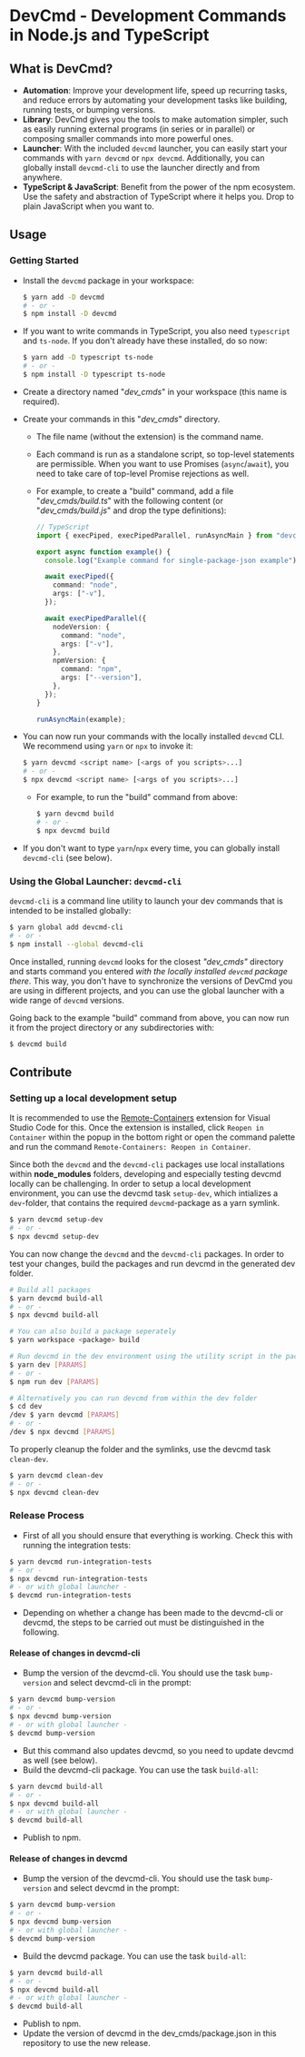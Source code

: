 # DevCmd - Development Commands in Node.js and TypeScript

## What is DevCmd?

- **Automation**: Improve your development life, speed up recurring tasks, and reduce errors by automating your development tasks like building, running tests, or bumping versions.
- **Library**: DevCmd gives you the tools to make automation simpler, such as easily running external programs (in series or in parallel) or composing smaller commands into more powerful ones.
- **Launcher**: With the included `devcmd` launcher, you can easily start your commands with `yarn devcmd` or `npx devcmd`. Additionally, you can globally install `devcmd-cli` to use the launcher directly and from anywhere.
- **TypeScript & JavaScript**: Benefit from the power of the npm ecosystem. Use the safety and abstraction of TypeScript where it helps you. Drop to plain JavaScript when you want to.

## Usage
### Getting Started

- Install the `devcmd` package in your workspace:

  ```sh
  $ yarn add -D devcmd
  # - or -
  $ npm install -D devcmd
  ```

- If you want to write commands in TypeScript, you also need `typescript` and `ts-node`. If you don't already have these installed, do so now:

  ```sh
  $ yarn add -D typescript ts-node
  # - or -
  $ npm install -D typescript ts-node
  ```

- Create a directory named "_dev_cmds_" in your workspace (this name is required).

- Create your commands in this "_dev_cmds_" directory.

  - The file name (without the extension) is the command name.

  - Each command is run as a standalone script, so top-level statements are permissible. When you want to use Promises (`async`/`await`), you need to take care of top-level Promise rejections as well.

  - For example, to create a "build" command, add a file "_dev_cmds/build.ts_" with the following content (or "_dev_cmds/build.js_" and drop the type definitions):

    ```ts
    // TypeScript
    import { execPiped, execPipedParallel, runAsyncMain } from "devcmd";

    export async function example() {
      console.log("Example command for single-package-json example");

      await execPiped({
        command: "node",
        args: ["-v"],
      });

      await execPipedParallel({
        nodeVersion: {
          command: "node",
          args: ["-v"],
        },
        npmVersion: {
          command: "npm",
          args: ["--version"],
        },
      });
    }

    runAsyncMain(example);
    ```

- You can now run your commands with the locally installed `devcmd` CLI. We recommend using `yarn` or `npx` to invoke it:

  ```sh
  $ yarn devcmd <script name> [<args of you scripts>...]
  # - or -
  $ npx devcmd <script name> [<args of you scripts>...]
  ```

  - For example, to run the "build" command from above:

    ```sh
    $ yarn devcmd build
    # - or -
    $ npx devcmd build
    ```

- If you don't want to type `yarn`/`npx` every time, you can globally install `devcmd-cli` (see below).

### Using the Global Launcher: `devcmd-cli`

`devcmd-cli` is a command line utility to launch your dev commands that is intended to be installed globally:

```sh
$ yarn global add devcmd-cli
# - or -
$ npm install --global devcmd-cli
```

Once installed, running `devcmd` looks for the closest _"dev_cmds"_ directory and starts command you entered _with the locally installed `devcmd` package there_. This way, you don't have to synchronize the versions of DevCmd you are using in different projects, and you can use the global launcher with a wide range of `devcmd` versions.

Going back to the example "build" command from above, you can now run it from the project directory or any subdirectories with:

```sh
$ devcmd build
```
## Contribute

### Setting up a local development setup

It is recommended to use the [Remote-Containers](https://marketplace.visualstudio.com/items?itemName=ms-vscode-remote.remote-containers) extension for Visual Studio Code for this. Once the extension is installed,
click `Reopen in Container` within the popup in the bottom right or open the command palette and run the command `Remote-Containers: Reopen in Container`.

Since both the `devcmd` and the `devcmd-cli` packages use local installations within **node_modules** folders,
developing and especially testing devcmd locally can be challenging. In order to setup a local development
environment, you can use the devcmd task `setup-dev`, which intializes a `dev`-folder, that contains the required `devcmd`-package as a yarn symlink.

```sh
$ yarn devcmd setup-dev
# - or -
$ npx devcmd setup-dev
```

You can now change the `devcmd` and the `devcmd-cli` packages. In order to test your changes, build the packages and run
devcmd in the generated dev folder.

```sh
# Build all packages
$ yarn devcmd build-all
# - or -
$ npx devcmd build-all

# You can also build a package seperately
$ yarn workspace <package> build

# Run devcmd in the dev environment using the utility script in the package.json
$ yarn dev [PARAMS]
# - or -
$ npm run dev [PARAMS]

# Alternatively you can run devcmd from within the dev folder
$ cd dev
/dev $ yarn devcmd [PARAMS]
# - or -
/dev $ npx devcmd [PARAMS]
```

To properly cleanup the folder and the symlinks, use the devcmd task `clean-dev`.

```sh
$ yarn devcmd clean-dev
# - or -
$ npx devcmd clean-dev
```

### Release Process

- First of all you should ensure that everything is working. Check this with running the integration tests:
```sh
$ yarn devcmd run-integration-tests
# - or -
$ npx devcmd run-integration-tests
# - or with global launcher -
$ devcmd run-integration-tests
```
- Depending on whether a change has been made to the devcmd-cli or devcmd, the steps to be carried out must be distinguished in the following.

#### Release of changes in devcmd-cli

- Bump the version of the devcmd-cli. You should use the task `bump-version` and select devcmd-cli in the prompt:
```sh
$ yarn devcmd bump-version
# - or -
$ npx devcmd bump-version
# - or with global launcher -
$ devcmd bump-version
```
- But this command also updates devcmd, so you need to update devcmd as well (see below).
- Build the devcmd-cli package. You can use the task `build-all`:
```sh
$ yarn devcmd build-all
# - or -
$ npx devcmd build-all
# - or with global launcher -
$ devcmd build-all
```
- Publish to npm.


#### Release of changes in devcmd

- Bump the version of the devcmd-cli. You should use the task `bump-version` and select devcmd in the prompt:
```sh
$ yarn devcmd bump-version
# - or -
$ npx devcmd bump-version
# - or with global launcher -
$ devcmd bump-version
```
- Build the devcmd package. You can use the task `build-all`:
```sh
$ yarn devcmd build-all
# - or -
$ npx devcmd build-all
# - or with global launcher -
$ devcmd build-all
```
- Publish to npm.
- Update the version of devcmd in the dev_cmds/package.json in this repository to use the new release.
